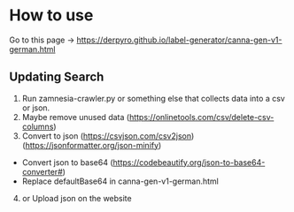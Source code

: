# How to use

Go to this page -> https://derpyro.github.io/label-generator/canna-gen-v1-german.html

## Updating Search

1. Run zamnesia-crawler.py or something else that collects data into a csv or json.
2. Maybe remove unused data (https://onlinetools.com/csv/delete-csv-columns)
3. Convert to json (https://csvjson.com/csv2json) (https://jsonformatter.org/json-minify)
  - Convert json to base64 (https://codebeautify.org/json-to-base64-converter#)
  -  Replace defaultBase64 in canna-gen-v1-german.html
4. or Upload json on the website
